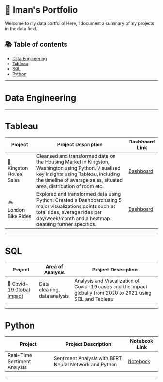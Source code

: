 # 📓 Iman's Portfolio

Welcome to my data portfolio! Here, I document a summary of my projects in the data field.


## 📚 Table of contents

- [Data Engineering](#data-engineering)
- [Tableau](#tableau)
- [SQL](#sql)
- [Python](#python)

***

# Data Engineering

***

# Tableau

| Project | Project Description | Dashboard Link |
|---|---|---|
| 🏡 Kingston House Sales | Cleansed and transformed data on the Housing Market in Kingston, Washington using Python. Visualised key insights using Tableau, including the timeline of average sales, situated area, distribution of room etc. | [Dashboard](https://public.tableau.com/app/profile/iman.f1527/viz/KINGSTONHouseSales/KingCountyHouseSales) |
| 🚲 London Bike Rides | Explored and transformed data using Python. Created a Dashboard using 5 major visualizations points such as total rides, average rides per day/week/month and a heatmap deatiling further specifics. | [Dashboard](https://public.tableau.com/app/profile/iman.f1527/viz/LondonBikeRides-AverageRateHeatmap/Dashboard1) |



***

# SQL

| Project | Area of Analysis | Project Description |
|---|---|---|
| [🦠 Covid-19 Global Impact](https://github.com/imanfg/Covid-19-Global-Impact/blob/main/README.md) | Data cleaning, data analysis | Analysis and Visualization of Covid-19 cases and the impact globally from 2020 to 2021 using SQL and Tableau |

 

***

# Python
| Project | Project Description | Notebook Link |
|---|---|---|
| Real-Time Sentiment Analysis | Sentiment Analysis with BERT Neural Network and Python | [Notebook](RealTimeSentimentAnalysis.ipynb) |


***
